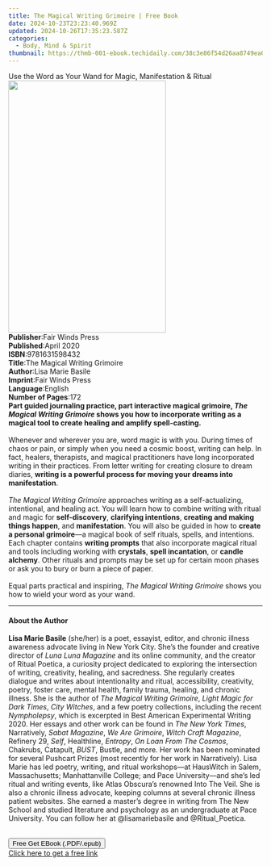 ```yaml
---
title: The Magical Writing Grimoire | Free Book
date: 2024-10-23T23:23:40.969Z
updated: 2024-10-26T17:35:23.587Z
categories:
  - Body, Mind & Spirit
thumbnail: https://thmb-001-ebook.techidaily.com/38c3e86f54d26aa8749ea04be8fac5591a4fec440bfae68a2b31efb721e988ed.jpg
---
```

<main id="book-container">
  <div class="flex flex-col">
    <div class="book-brief flex-1 py-6 px-4 sm:p-6 md:py-10 md:px-8">
      <!-- brief-->
      <div class="book-brief-main">
        Use the Word as Your Wand for Magic, Manifestation & Ritual
      </div>
    </div>
    <div
      class="book-meta-info flex-1 grid gap-4 col-start-1 col-end-3 row-start-1 sm:mb-6 sm:grid-cols-4 lg:gap-6 lg:col-start-2 lg:row-end-6 lg:row-span-6 lg:mb-0"
    >
      <div
        class="book-meta-info-left place-content-center mt-4 p-4 text-sm leading-6 col-start-2 col-span-2 dark:text-slate-400"
      >
        <img
          class="w-full h-500 object-cover rounded-lg sm:h-255 sm:col-span-2 lg:col-span-full"
          src="https://img-001-ebook.techidaily.com/59caaf46ae8cd62a8240dc26cc61873c4916443ff7958075449a8bde2981f0ab.jpg"
          alt=""
          width="312"
          height="500"
        />
      </div>
      <div
        class="book-meta-info-right mt-2 col-start-1 row-start-2 col-span-3 self-center"
      >
        <!-- meta data  -->
        <div class="flex flex-col px-4 md:px-8">
          <div class="flex-1">
            <strong>Publisher</strong>:<span class="px-2"
              >Fair Winds Press</span
            >
          </div>
          <div class="flex-1">
            <strong>Published</strong>:<span class="px-2">April 2020</span>
          </div>
          <div class="flex-1">
            <strong>ISBN</strong>:<span class="px-2">9781631598432</span>
          </div>
          <div class="flex-1">
            <strong>Title</strong>:<span class="px-2"
              >The Magical Writing Grimoire</span
            >
          </div>
          <div class="flex-1">
            <strong>Author</strong>:<span class="px-2">Lisa Marie Basile</span>
          </div>
          <div class="flex-1">
            <strong>Imprint</strong>:<span class="px-2">Fair Winds Press</span>
          </div>
          <div class="flex-1">
            <strong>Language</strong>:<span class="px-2">English</span>
          </div>
          <div class="flex-1">
            <strong>Number of Pages</strong>:<span class="px-2">172</span>
          </div>
        </div>
      </div>
    </div>
    <div class="book-description flex-1 py-6 px-4 sm:p-6 md:py-10 md:px-8">
      <div class="book-description-main">
        <div accordion-content="" id="description">
          <b
            >Part guided journaling practice, part interactive magical grimoire,
            <i>The Magical Writing Grimoire</i>&nbsp;shows you how to
            incorporate writing as a magical tool to create healing and amplify
            spell-casting. </b
          ><br /><br />
          Whenever and wherever you are, word magic is with you. During times of
          chaos or pain, or simply when you need a cosmic boost, writing can
          help. In fact, healers, therapists, and magical practitioners have
          long incorporated writing in their practices. From letter writing for
          creating closure to dream diaries,
          <b
            >writing is a powerful process for moving your dreams into
            manifestation</b
          >.&nbsp;<br /><br /><i>The Magical Writing Grimoire&nbsp;</i
          >approaches writing as a self-actualizing, intentional, and healing
          act. You&nbsp;will learn how to combine writing with ritual and magic
          for <b>self-discovery</b>, <b>clarifying&nbsp;intentions</b>,
          <b>creating and making things happen</b>, and <b>manifestation</b>.
          You will also be guided in how to <b>create a personal grimoire</b>—a
          magical book of self rituals, spells, and intentions. Each
          chapter&nbsp;contains <b>writing prompts</b> that also incorporate
          magical ritual and tools including working with <b>crystals</b>,
          <b>spell incantation</b>, or <b>candle alchemy</b>. Other rituals and
          prompts may be set up for certain moon phases or ask you to bury or
          burn a piece of paper.<br /><br />
          Equal parts practical and inspiring,
          <i>The Magical Writing Grimoire</i>&nbsp;shows you how to wield your
          word as your wand.
        </div>
        <div class="accordion-fader"></div>
      </div>
    </div>
    <div class="book-excerpts flex-1 py-6 px-4 sm:p-6 md:py-10 md:px-8">
      <!-- excerpts-->
      <div class="book-excerpts-main">
        <hr />
        <h4 class="placeholder placeholder-heading">
          <span>About the Author</span>
        </h4>
        <p></p>
        <p>
          <b>Lisa Marie Basile</b> (she/her) is a poet, essayist, editor, and
          chronic illness awareness advocate living in New York City. She’s the
          founder and creative director of <i>Luna Luna Magazine</i> and its
          online community, and the creator of Ritual Poetica, a curiosity
          project dedicated to exploring the intersection of writing,
          creativity, healing, and sacredness. She regularly creates dialogue
          and writes about intentionality and ritual, accessibility, creativity,
          poetry, foster care, mental health, family trauma, healing, and
          chronic illness. She is the author of
          <i>The Magical Writing Grimoire</i>,
          <i>Light Magic for Dark Times</i>, <i>City Witches</i>, and a few
          poetry collections, including the recent <i>Nympholepsy</i>, which is
          excerpted in Best American Experimental Writing 2020. Her essays and
          other work can be found in <i>The New York Times</i>, Narratively,
          <i>Sabat Magazine</i>, <i>We Are Grimoire</i>,
          <i>Witch Craft Magazine</i>, Refinery 29, <i>Self</i>, Healthline,
          <i>Entropy</i>, <i>On Loan From The Cosmos</i>, Chakrubs, Catapult,
          <i>BUST</i>, Bustle, and more. Her work has been nominated for several
          Pushcart Prizes (most recently for her work in Narratively). Lisa
          Marie has led poetry, writing, and ritual workshops—at HausWitch in
          Salem, Massachusetts; Manhattanville College; and Pace University—and
          she’s led ritual and writing events, like Atlas Obscura’s renowned
          Into The Veil. She is also a chronic illness advocate, keeping columns
          at several chronic illness patient websites. She earned a master’s
          degree in writing from The New School and studied literature and
          psychology as an undergraduate at Pace University. You can follow her
          at @lisamariebasile and @Ritual_Poetica.<br />&nbsp;
        </p>
        <p></p>
      </div>
    </div>
    <div
      class="book-about-author flex-1 py-6 px-4 sm:p-6 md:py-10 md:px-8"
    ></div>
    <div class="book-free-get flex-1 py-6 px-4 sm:p-6 md:py-10 md:px-8">
      <button
        id="btn-free-get"
        class="bg-blue-500 hover:bg-blue-700 text-white font-bold py-2 px-4 rounded"
      >
        Free Get EBook (.PDF/.epub)
      </button>
      <div id="countdown-display" class="px-2 text-lg mt-2"></div>
      <a
        id="free-link"
        class="hidden bg-blue-500 hover:bg-blue-700 text-white font-bold py-2 px-4 rounded"
        href="https://www.ebooks.com/en-us/book/210198728/the-magical-writing-grimoire/lisa-marie-basile/"
        target="_blank"
        >Click here to get a free link</a
      >
    </div>
    <script>
      let countdownTime = 0;
      let countdownInterval = null;
      document
        .getElementById('btn-free-get')
        .addEventListener('click', startCountdown);
      function startCountdown() {
        countdownTime = new Date().getTime() + 60000 * 3;
        countdownInterval = setInterval(updateCountdown, 1000);
        document.getElementById('btn-free-get').disabled = true;
        document
          .getElementById('btn-free-get')
          .classList.add('bg-gray-500', 'cursor-not-allowed');
      }
      function updateCountdown() {
        let currentTime = new Date().getTime();
        let timeLeft = countdownTime - currentTime;
        let secondsLeft = Math.floor(timeLeft / 1000);
        document.getElementById('countdown-display').innerHTML =
          `Remaining time: ${secondsLeft} seconds.`;
        if (secondsLeft <= 0) {
          clearInterval(countdownInterval);
          document.getElementById('btn-free-get').classList.add('hidden');
          document.getElementById('free-link').classList.remove('hidden');
          document.getElementById('countdown-display').innerHTML = '';
        }
      }
    </script>
  </div>
</main>

<ins class="adsbygoogle"
      style="display:block"
      data-ad-client="ca-pub-7571918770474297"
      data-ad-slot="8358498916"
      data-ad-format="auto"
      data-full-width-responsive="true"></ins>
    